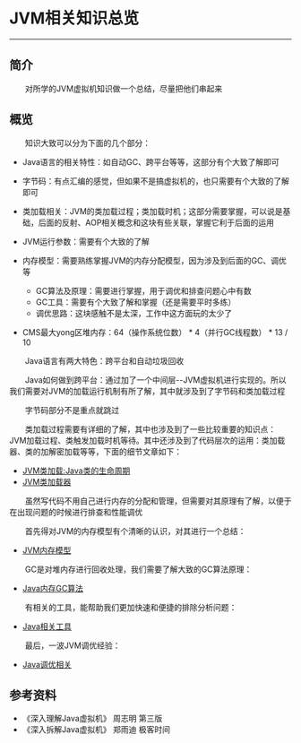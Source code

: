 # JVM相关知识总览
***
## 简介
&ensp;&ensp;&ensp;&ensp;对所学的JVM虚拟机知识做一个总结，尽量把他们串起来

## 概览
&ensp;&ensp;&ensp;&ensp;知识大致可以分为下面的几个部分：

- Java语言的相关特性：如自动GC、跨平台等等，这部分有个大致了解即可
- 字节码：有点汇编的感觉，但如果不是搞虚拟机的，也只需要有个大致的了解即可
- 类加载相关：JVM的类加载过程；类加载时机；这部分需要掌握，可以说是基础，后面的反射、AOP相关概念和这块有些关联，掌握它利于后面的运用
- JVM运行参数：需要有个大致的了解
- 内存模型：需要熟练掌握JVM的内存分配模型，因为涉及到后面的GC、调优等
  - GC算法及原理：需要进行掌握，用于调优和排查问题心中有数
  - GC工具：需要有个大致了解和掌握（还是需要平时多练）
  - 调优思路：这块感触不是太深，工作中这方面玩的太少了


- CMS最大yong区堆内存：64（操作系统位数） * 4（并行GC线程数） * 13 / 10

&ensp;&ensp;&ensp;&ensp;Java语言有两大特色：跨平台和自动垃圾回收

&ensp;&ensp;&ensp;&ensp;Java如何做到跨平台：通过加了一个中间层--JVM虚拟机进行实现的。所以我们需要对JVM的加载运行机制有所了解，其中就涉及到了字节码和类加载过程

&ensp;&ensp;&ensp;&ensp;字节码部分不是重点就跳过

&ensp;&ensp;&ensp;&ensp;类加载过程需要有详细的了解，其中也涉及到了一些比较重要的知识点：JVM加载过程、类触发加载时机等待。其中还涉及到了代码层次的运用：类加载器、类的加解密加载等等，下面的细节文章如下：

- [JVM类加载:Java类的生命周期](https://juejin.cn/post/6927196670044160013/)
- [JVM类加载器](https://juejin.cn/post/6927246702101397512/)

&ensp;&ensp;&ensp;&ensp;虽然写代码不用自己进行内存的分配和管理，但需要对其原理有了解，以便于在出现问题的时候进行排查和性能调优

&ensp;&ensp;&ensp;&ensp;首先得对JVM的内存模型有个清晰的认识，对其进行一个总结：

- [JVM内存模型]()

&ensp;&ensp;&ensp;&ensp;GC是对堆内存进行回收处理，我们需要了解大致的GC算法原理：

- [Java内存GC算法]()

&ensp;&ensp;&ensp;&ensp;有相关的工具，能帮助我们更加快速和便捷的排除分析问题：

- [Java相关工具]()

&ensp;&ensp;&ensp;&ensp;最后，一波JVM调优经验：

- [Java调优相关]()

## 参考资料
- 《深入理解Java虚拟机》 周志明 第三版
- 《深入拆解Java虚拟机》 郑雨迪 极客时间